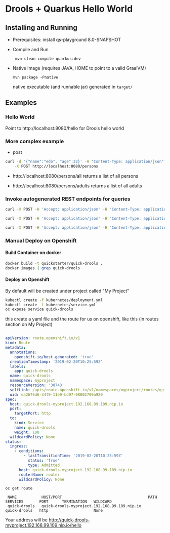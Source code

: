 # Drools + Quarkus Hello World

## Installing and Running

- Prerequisites: install qs-playground 8.0-SNAPSHOT

- Compile and Run

    ```
     mvn clean compile quarkus:dev    
    ```

- Native Image (requires JAVA_HOME to point to a valid GraalVM)

    ```
    mvn package -Pnative
    ```
  
  native executable (and runnable jar) generated in `target/`

## Examples

### Hello World

Point to http://localhost:8080/hello for Drools hello world

### More complex example

- post 

```sh
curl -d '{"name":"edo", "age":32}' -H "Content-Type: application/json" \
    -X POST http://localhost:8080/persons                                                                                                    
```

- http://localhost:8080/persons/all returns a list of all persons

- http://localhost:8080/persons/adults returns a list of all adults

### Invoke autogenerated REST endpoints for queries

```sh
curl -X POST -H 'Accept: application/json' -H 'Content-Type: application/json' -d '{"adultAge":18,"persons":[{"name":"Mario","age":45,"adult":false},{"name":"Marilena","age":47,"adult":false},{"name":"Sofia","age":7,"adult":false}]}' http://localhost:8080/FindAdults
```
```sh
curl -X POST -H 'Accept: application/json' -H 'Content-Type: application/json' -d '{"adultAge":18,"persons":[{"name":"Mario","age":45,"adult":false},{"name":"Marilena","age":47,"adult":false},{"name":"Sofia","age":7,"adult":false}]}' http://localhost:8080/FindAdultNames
```
```sh
curl -X POST -H 'Accept: application/json' -H 'Content-Type: application/json' -d '{"adultAge":18,"persons":[{"name":"Mario","age":45,"adult":false},{"name":"Marilena","age":47,"adult":false},{"name":"Sofia","age":7,"adult":false}]}' http://localhost:8080/FindNotAdultNamesAndAge
```

### Manual Deploy on Openshift

#### Build Container on docker
```sh
docker build -t quickstarter/quick-drools .
docker images | grep quick-drools
```

#### Deploy on Openshift
By default will be created under project called "My Project"
```sh
kubectl create -f kubernetes/deployment.yml 
kubectl create -f kubernetes/service.yml 
oc expose service quick-drools
```
this create a yaml file and the route for us on openshift, like this (in routes section on My Project)
 ```yaml
 
 apiVersion: route.openshift.io/v1
 kind: Route
 metadata:
   annotations:
     openshift.io/host.generated: 'true'
   creationTimestamp: '2019-02-20T10:25:59Z'
   labels:
     app: quick-drools
   name: quick-drools
   namespace: myproject
   resourceVersion: '30743'
   selfLink: /apis/route.openshift.io/v1/namespaces/myproject/routes/quick-drools
   uid: ea2676d6-34f9-11e9-bd97-08002709a920
 spec:
   host: quick-drools-myproject.192.168.99.109.nip.io
   port:
     targetPort: http
   to:
     kind: Service
     name: quick-drools
     weight: 100
   wildcardPolicy: None
 status:
   ingress:
     - conditions:
         - lastTransitionTime: '2019-02-20T10:25:59Z'
           status: 'True'
           type: Admitted
       host: quick-drools-myproject.192.168.99.109.nip.io
       routerName: router
       wildcardPolicy: None

 ```
 ```
 oc get route
 
  NAME           HOST/PORT                                      PATH      SERVICES       PORT      TERMINATION   WILDCARD
  quick-drools   quick-drools-myproject.192.168.99.109.nip.io             quick-drools   http                    None
  ```
  
  Your address will be
  http://quick-drools-myproject.192.168.99.109.nip.io/hello
